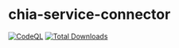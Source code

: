 # chia-service-connector

[![CodeQL](https://github.com/dkackman/chia-service-connector/actions/workflows/github-code-scanning/codeql/badge.svg)](https://github.com/dkackman/chia-service-connector/actions/workflows/github-code-scanning/codeql)
<a href="https://www.npmjs.com/package/chia-service-connectorl"><img src="https://img.shields.io/npm/dt/chia-service-connector.svg?sanitize=true" alt="Total Downloads"></a>
